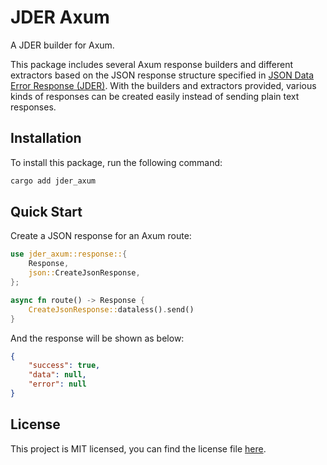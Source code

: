 # JDER Axum

A JDER builder for Axum.

This package includes several Axum response builders and different extractors based on the JSON response structure specified in [JSON Data Error Response (JDER)](https://github.com/alpheustangs/jder). With the builders and extractors provided, various kinds of responses can be created easily instead of sending plain text responses.

## Installation

To install this package, run the following command:

```bash
cargo add jder_axum
```

## Quick Start

Create a JSON response for an Axum route:

```rust
use jder_axum::response::{
    Response,
    json::CreateJsonResponse,
};

async fn route() -> Response {
    CreateJsonResponse::dataless().send()
}
```

And the response will be shown as below:

```json
{
    "success": true,
    "data": null,
    "error": null
}
```

## License

This project is MIT licensed, you can find the license file [here](./LICENSE).
